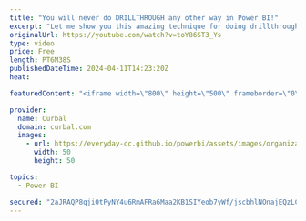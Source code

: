 ```yaml
---
title: "You will never do DRILLTHROUGH any other way in Power BI!"
excerpt: "Let me show you this amazing technique for doing drillthrough in Power BI. Easy to set up for you, easy to understand how to use for your audience.  Link to the video mentioned: https://www.youtube.com/watch?v=97M-D5WXaqI&ab_channel=Curbal Link to the learn article mentioned :https://learn.microsoft.com/en-us/power-bi/collaborate-share/service-url-filters"
originalUrl: https://youtube.com/watch?v=toY86ST3_Ys
type: video
price: Free
length: PT6M38S
publishedDateTime: 2024-04-11T14:23:20Z
heat: 

featuredContent: "<iframe width=\"800\" height=\"500\" frameborder=\"0\" src=\"https://www.youtube.com/embed/toY86ST3_Ys\" allow=\"accelerometer; autoplay; encrypted-media; gyroscope; picture-in-picture\" allowfullscreen></iframe>"

provider:
  name: Curbal
  domain: curbal.com
  images:
    - url: https://everyday-cc.github.io/powerbi/assets/images/organizations/curbal.com-50x50.jpg
      width: 50
      height: 50

topics:
  - Power BI

secured: "2aJRAQP8qji0tPyNY4u6RmAFRa6Maa2KB1SIYeob7yWf/jscbhlNOnajEQzLCbu5dKvWhBrjWSYsLs09dOXpihYFK/N++wEnySxzurViNzff5gH7fNullIZ+GEf8xHeSoPIw9Z27dFEIMRgDspGHfAe2iuqtAb8owoJdq/kNTa0rChu48abnc5+NzpvEspn7hU83EDqVsRrUCBhQEv7zakvk4KiHg8H37FNQObVyFab/Hqic5kUcq99J+jRDZ0DIsmh9lPcOd4DeEYKq5zcaVe2kKMMZ/VZFCVk60VQmlHURf5KD+brml0tLZdcLqVhgeS65bzg3Jcb5srzm45/gKwP3uyHED3I7a4cxIQFZxxjZW/3ksB3gLUOtyR4MiflkTa3rqEiJyJCqT6mXNm1uqK7RdK1yeCKSp6Sih36Ied4=;ZgerAm0G25hJjY48BUfJGQ=="
---
```



